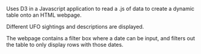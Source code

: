 Uses D3 in a Javascript application to read a .js of data to create a dynamic table onto an HTML webpage.

Different UFO sightings and descriptions are displayed.

The webpage contains a filter box where a date can be input, and filters out the table to only display rows with those dates.
